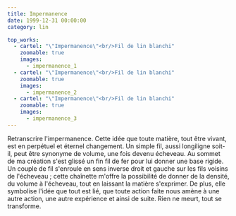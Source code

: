 ```yaml
---
title: Impermanence
date: 1999-12-31 00:00:00
category: lin

top_works:
  - cartel: "\"Impermanence\"<br/>Fil de lin blanchi"
    zoomable: true
    images:
      - impermanence_1
  - cartel: "\"Impermanence\"<br/>Fil de lin blanchi"
    zoomable: true
    images:
      - impermanence_2
  - cartel: "\"Impermanence\"<br/>Fil de lin blanchi"
    zoomable: true
    images:
      - impermanence_3
---
```


Retranscrire l'impermanence.
Cette idée que toute matière, tout être vivant, est en perpétuel et éternel changement. Un simple fil, aussi longiligne soit-il, peut être synonyme de volume, une fois devenu écheveau.
Au sommet de ma création s'est glissé un fin fil de fer pour lui donner une base rigide. Un couple de fil s'enroule en sens inverse droit et gauche sur les fils voisins de l'écheveau ; cette chaînette m'offre la possibilité de donner de la densité, du volume à l'écheveau, tout en laissant la matière s'exprimer.
De plus, elle symbolise l'idée que tout est lié, que toute action faite nous amène à une autre action,
une autre expérience et ainsi de suite.
Rien ne meurt, tout se transforme.  
